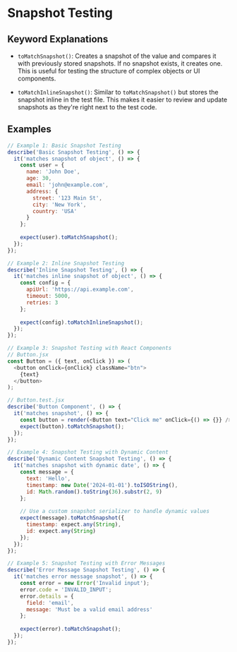 # Snapshot Testing

<!-- - `expect(value).toMatchSnapshot()`
- `expect(value).toMatchInlineSnapshot()`  -->

## Keyword Explanations

- `toMatchSnapshot()`: Creates a snapshot of the value and compares it with previously stored snapshots. If no snapshot exists, it creates one. This is useful for testing the structure of complex objects or UI components.

- `toMatchInlineSnapshot()`: Similar to `toMatchSnapshot()` but stores the snapshot inline in the test file. This makes it easier to review and update snapshots as they're right next to the test code.

## Examples

```javascript
// Example 1: Basic Snapshot Testing
describe('Basic Snapshot Testing', () => {
  it('matches snapshot of object', () => {
    const user = {
      name: 'John Doe',
      age: 30,
      email: 'john@example.com',
      address: {
        street: '123 Main St',
        city: 'New York',
        country: 'USA'
      }
    };
    
    expect(user).toMatchSnapshot();
  });
});

// Example 2: Inline Snapshot Testing
describe('Inline Snapshot Testing', () => {
  it('matches inline snapshot of object', () => {
    const config = {
      apiUrl: 'https://api.example.com',
      timeout: 5000,
      retries: 3
    };
    
    expect(config).toMatchInlineSnapshot();
  });
});

// Example 3: Snapshot Testing with React Components
// Button.jsx
const Button = ({ text, onClick }) => (
  <button onClick={onClick} className="btn">
    {text}
  </button>
);

// Button.test.jsx
describe('Button Component', () => {
  it('matches snapshot', () => {
    const button = render(<Button text="Click me" onClick={() => {}} />);
    expect(button).toMatchSnapshot();
  });
});

// Example 4: Snapshot Testing with Dynamic Content
describe('Dynamic Content Snapshot Testing', () => {
  it('matches snapshot with dynamic date', () => {
    const message = {
      text: 'Hello',
      timestamp: new Date('2024-01-01').toISOString(),
      id: Math.random().toString(36).substr(2, 9)
    };
    
    // Use a custom snapshot serializer to handle dynamic values
    expect(message).toMatchSnapshot({
      timestamp: expect.any(String),
      id: expect.any(String)
    });
  });
});

// Example 5: Snapshot Testing with Error Messages
describe('Error Message Snapshot Testing', () => {
  it('matches error message snapshot', () => {
    const error = new Error('Invalid input');
    error.code = 'INVALID_INPUT';
    error.details = {
      field: 'email',
      message: 'Must be a valid email address'
    };
    
    expect(error).toMatchSnapshot();
  });
}); 
```